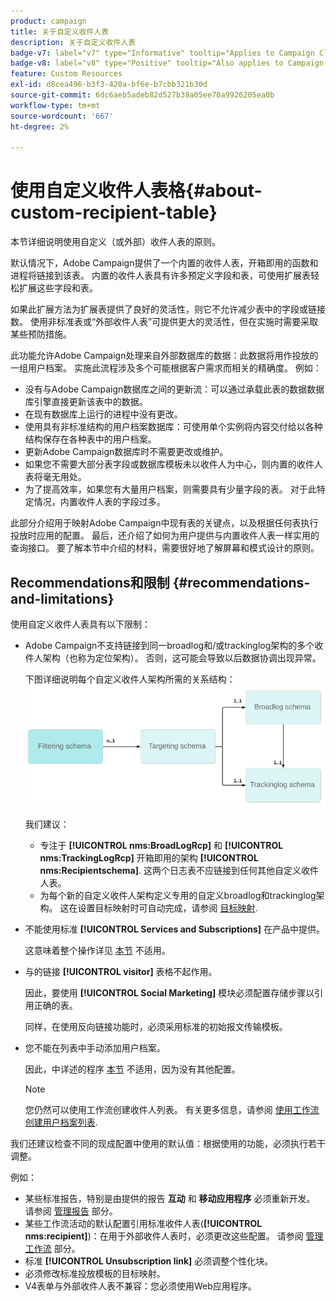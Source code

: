 ```yaml
---
product: campaign
title: 关于自定义收件人表
description: 关于自定义收件人表
badge-v7: label="v7" type="Informative" tooltip="Applies to Campaign Classic v7"
badge-v8: label="v8" type="Positive" tooltip="Also applies to Campaign v8"
feature: Custom Resources
exl-id: d8cea496-b3f3-420a-bf6e-b7cbb321b30d
source-git-commit: 6dc6aeb5adeb82d527b39a05ee70a9926205ea0b
workflow-type: tm+mt
source-wordcount: '667'
ht-degree: 2%

---
```


# 使用自定义收件人表格{#about-custom-recipient-table}



本节详细说明使用自定义（或外部）收件人表的原则。

默认情况下，Adobe Campaign提供了一个内置的收件人表，开箱即用的函数和进程将链接到该表。 内置的收件人表具有许多预定义字段和表，可使用扩展表轻松扩展这些字段和表。

如果此扩展方法为扩展表提供了良好的灵活性，则它不允许减少表中的字段或链接数。 使用非标准表或“外部收件人表”可提供更大的灵活性，但在实施时需要采取某些预防措施。

此功能允许Adobe Campaign处理来自外部数据库的数据：此数据将用作投放的一组用户档案。 实施此流程涉及多个可能根据客户需求而相关的精确度。 例如：

* 没有与Adobe Campaign数据库之间的更新流：可以通过承载此表的数据数据库引擎直接更新该表中的数据。
* 在现有数据库上运行的进程中没有更改。
* 使用具有非标准结构的用户档案数据库：可使用单个实例将内容交付给以各种结构保存在各种表中的用户档案。
* 更新Adobe Campaign数据库时不需要更改或维护。
* 如果您不需要大部分表字段或数据库模板未以收件人为中心，则内置的收件人表将毫无用处。
* 为了提高效率，如果您有大量用户档案，则需要具有少量字段的表。 对于此特定情况，内置收件人表的字段过多。

此部分介绍用于映射Adobe Campaign中现有表的关键点，以及根据任何表执行投放时应用的配置。 最后，还介绍了如何为用户提供与内置收件人表一样实用的查询接口。 要了解本节中介绍的材料，需要很好地了解屏幕和模式设计的原则。

## Recommendations和限制 {#recommendations-and-limitations}

使用自定义收件人表具有以下限制：

* Adobe Campaign不支持链接到同一broadlog和/或trackinglog架构的多个收件人架构（也称为定位架构）。 否则，这可能会导致以后数据协调出现异常。

   下图详细说明每个自定义收件人架构所需的关系结构：
   ![](assets/custom_recipient_limitation.png)

   我们建议：

   * 专注于 **[!UICONTROL nms:BroadLogRcp]** 和 **[!UICONTROL nms:TrackingLogRcp]** 开箱即用的架构 **[!UICONTROL nms:Recipientschema]**. 这两个日志表不应链接到任何其他自定义收件人表。
   * 为每个新的自定义收件人架构定义专用的自定义broadlog和trackinglog架构。 这在设置目标映射时可自动完成，请参阅 [目标映射](../../configuration/using/target-mapping.md).

* 不能使用标准 **[!UICONTROL Services and Subscriptions]** 在产品中提供。

   这意味着整个操作详见 [本节](../../delivery/using/managing-subscriptions.md) 不适用。

* 与的链接 **[!UICONTROL visitor]** 表格不起作用。

   因此，要使用 **[!UICONTROL Social Marketing]** 模块必须配置存储步骤以引用正确的表。

   同样，在使用反向链接功能时，必须采用标准的初始报文传输模板。

* 您不能在列表中手动添加用户档案。

   因此，中详述的程序 [本节](../../platform/using/creating-and-managing-lists.md) 不适用，因为没有其他配置。

   >[!NOTE]
   >
   >您仍然可以使用工作流创建收件人列表。 有关更多信息，请参阅 [使用工作流创建用户档案列表](../../configuration/using/creating-a-profile-list-with-a-workflow.md).

我们还建议检查不同的现成配置中使用的默认值：根据使用的功能，必须执行若干调整。

例如：

* 某些标准报告，特别是由提供的报告 **互动** 和 **移动应用程序** 必须重新开发。 请参阅 [管理报告](../../configuration/using/managing-reports.md) 部分。
* 某些工作流活动的默认配置引用标准收件人表(**[!UICONTROL nms:recipient]**)：在用于外部收件人表时，必须更改这些配置。 请参阅 [管理工作流](../../configuration/using/managing-workflows.md) 部分。
* 标准 **[!UICONTROL Unsubscription link]** 必须调整个性化块。
* 必须修改标准投放模板的目标映射。
* V4表单与外部收件人表不兼容：您必须使用Web应用程序。

